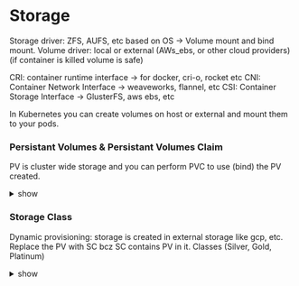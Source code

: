 # Storage

Storage driver: ZFS, AUFS, etc based on OS -> Volume mount and bind mount.
Volume driver: local or external (AWs_ebs, or other cloud providers)(if container is killed volume is safe)

CRI: container runtime interface -> for docker, cri-o, rocket etc
CNI: Container Network Interface -> weaveworks, flannel, etc
CSI: Container Storage Interface -> GlusterFS, aws ebs, etc

In Kubernetes you can create volumes on host or external and mount them to your pods.

### Persistant Volumes & Persistant Volumes Claim

PV is cluster wide storage and you can perform PVC to use (bind) the PV created.

<details><summary>show</summary>
<p>
  
```bash
kubectl exec webapp -- cat /log/app.log

kubectl delete po webapp
k run webappp --image=kodekloud/event-simulator --dry-run=client -o yaml > webappp.yaml


apiVersion: v1
kind: Pod
metadata:
  creationTimestamp: null
  labels:
    run: webapp
  name: webapp
spec:
  containers:
  - image: kodekloud/event-simulator
    name: webapp
    resources: {}
    volumeMount: /log
  dnsPolicy: ClusterFirst
  restartPolicy: Always
status: {}
volume:
  hostPath: /var/log/webapp

=> PV:
apiVersion: v1
kind: PersistentVolume
metadata:
  name: pv-log
spec:
  persistentVolumeReclaimPolicy: Retain
  accessModes:
    - ReadWriteMany
  capacity:
    storage: 100Mi
  hostPath:
    path: /pv/log

=> PVC:
kind: PersistentVolumeClaim
apiVersion: v1
metadata:
  name: claim-log-1
spec:
  accessModes:
    - ReadWriteOnce
  resources:
    requests:
      storage: 50Mi


k get persistentvolume
k get persistentvolumeclaims
```

</p>
</details>

### Storage Class

Dynamic provisioning: storage is created in external storage like gcp, etc.
Replace the PV with SC bcz SC contains PV in it. Classes (Silver, Gold, Platinum)

<details><summary>show</summary>
<p>
  
```bash
apiVersion: v1
kind: PersistentVolumeClaim
metadata:
  name: local-pvc
spec:
  storageClassName: local-storage
  accessModes:
    - ReadWriteOnce
  resources:
    requests:
      storage: 500Mi

kubectl run nginx --image=nginx:alpine --dry-run=client -oyaml > nginx.yaml

---
apiVersion: v1
kind: Pod
metadata:
  name: nginx
  labels:
    name: nginx
spec:
  containers:
  - name: nginx
    image: nginx:alpine
    volumeMounts:
      - name: local-persistent-storage
        mountPath: /var/www/html
  volumes:
    - name: local-persistent-storage
      persistentVolumeClaim:
        claimName: local-pvc

---
apiVersion: storage.k8s.io/v1
kind: StorageClass
metadata:
  name: delayed-volume-sc
provisioner: kubernetes.io/no-provisioner
volumeBindingMode: WaitForFirstConsumer


```

</p>
</details>

